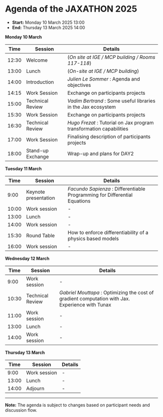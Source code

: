 # Agenda of the JAXATHON 2025


 - **Start:** Monday 10 March 2025 13:00
 - **End:** Thursday 13 March 2025 14:00


**Monday 10 March**

| Time   | Session                      | Details |
|--------|------------------------------|---------|
| 12:30  | Welcome                      | (*On site at IGE / MCP building  / Rooms 117-118*)                      |
| 13:00  | Lunch                        | (*On-site at IGE / MCP building*)                                       |
| 14:00  | Introduction                 | *Julien Le Sommer* : Agenda and objectives                              |
| 14:15  | Work Session                 | Exchange on participants projects                                       |
| 15:00  | Technical Review             | *Vadim Bertrand* : Some useful libraries in the Jax ecosystem           |
| 15:30  | Work Session                 | Exchange on participants projects                                       |
| 16:30  | Technical Review             | *Hugo Frezat* : Tutorial on Jax program transformation capabilities     |
| 17:00  | Work Session                 | Finalising description of participants projects                         |
| 18:00  | Stand-up Exchange            | Wrap-up and plans for DAY2                                              |



**Tuesday 11 March**

| Time   | Session                 | Details |
|--------|-------------------------|---------|
| 9:00   | Keynote presentation    | *Facundo Sapienza* : Differentiable Programming for Differential Equations |
| 10:00  | Work session            | -       |
| 13:00  | Lunch                   | -       |
| 14:00  | Work session            | -       |
| 15:30  | Round Table             |    How to enforce differentiability of a physics based models  |
| 16:00  | Work session            | -       |


**Wednesday 12 March**

| Time   | Session        | Details |
|--------|----------------|---------|
| 9:00   | Work session   | -       |
| 10:30  | Technical Review  | *Gabriel Mouttapa* : Optimizing the cost of gradient computation with Jax. Experience with Tunax  |
| 11:00   | Work session   | -       |
| 13:00  | Lunch          | -       |
| 14:00  | Work session   | -       |




**Thursday 13 March**

| Time   | Session        | Details |
|--------|----------------|---------|
| 9:00   | Work session   | -       |
| 13:00  | Lunch          | -       |
| 14:00  | Adjourn        | -       |



---

**Note:** The agenda is subject to changes based on participant needs and discussion flow.
